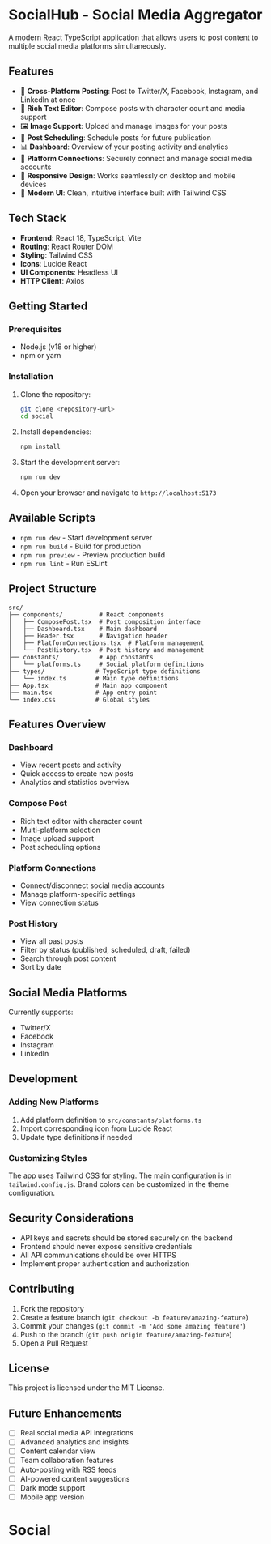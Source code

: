 # SocialHub - Social Media Aggregator

A modern React TypeScript application that allows users to post content to multiple social media platforms simultaneously.

## Features

- 🚀 **Cross-Platform Posting**: Post to Twitter/X, Facebook, Instagram, and LinkedIn at once
- 📝 **Rich Text Editor**: Compose posts with character count and media support
- 🖼️ **Image Support**: Upload and manage images for your posts
- 📅 **Post Scheduling**: Schedule posts for future publication
- 📊 **Dashboard**: Overview of your posting activity and analytics
- 🔗 **Platform Connections**: Securely connect and manage social media accounts
- 📱 **Responsive Design**: Works seamlessly on desktop and mobile devices
- 🎨 **Modern UI**: Clean, intuitive interface built with Tailwind CSS

## Tech Stack

- **Frontend**: React 18, TypeScript, Vite
- **Routing**: React Router DOM
- **Styling**: Tailwind CSS
- **Icons**: Lucide React
- **UI Components**: Headless UI
- **HTTP Client**: Axios

## Getting Started

### Prerequisites

- Node.js (v18 or higher)
- npm or yarn

### Installation

1. Clone the repository:
   ```bash
   git clone <repository-url>
   cd social
   ```

2. Install dependencies:
   ```bash
   npm install
   ```

3. Start the development server:
   ```bash
   npm run dev
   ```

4. Open your browser and navigate to `http://localhost:5173`

## Available Scripts

- `npm run dev` - Start development server
- `npm run build` - Build for production
- `npm run preview` - Preview production build
- `npm run lint` - Run ESLint

## Project Structure

```
src/
├── components/          # React components
│   ├── ComposePost.tsx  # Post composition interface
│   ├── Dashboard.tsx    # Main dashboard
│   ├── Header.tsx       # Navigation header
│   ├── PlatformConnections.tsx  # Platform management
│   └── PostHistory.tsx  # Post history and management
├── constants/           # App constants
│   └── platforms.ts     # Social platform definitions
├── types/              # TypeScript type definitions
│   └── index.ts        # Main type definitions
├── App.tsx             # Main app component
├── main.tsx            # App entry point
└── index.css           # Global styles
```

## Features Overview

### Dashboard
- View recent posts and activity
- Quick access to create new posts
- Analytics and statistics overview

### Compose Post
- Rich text editor with character count
- Multi-platform selection
- Image upload support
- Post scheduling options

### Platform Connections
- Connect/disconnect social media accounts
- Manage platform-specific settings
- View connection status

### Post History
- View all past posts
- Filter by status (published, scheduled, draft, failed)
- Search through post content
- Sort by date

## Social Media Platforms

Currently supports:
- Twitter/X
- Facebook
- Instagram
- LinkedIn

## Development

### Adding New Platforms

1. Add platform definition to `src/constants/platforms.ts`
2. Import corresponding icon from Lucide React
3. Update type definitions if needed

### Customizing Styles

The app uses Tailwind CSS for styling. The main configuration is in `tailwind.config.js`. Brand colors can be customized in the theme configuration.

## Security Considerations

- API keys and secrets should be stored securely on the backend
- Frontend should never expose sensitive credentials
- All API communications should be over HTTPS
- Implement proper authentication and authorization

## Contributing

1. Fork the repository
2. Create a feature branch (`git checkout -b feature/amazing-feature`)
3. Commit your changes (`git commit -m 'Add some amazing feature'`)
4. Push to the branch (`git push origin feature/amazing-feature`)
5. Open a Pull Request

## License

This project is licensed under the MIT License.

## Future Enhancements

- [ ] Real social media API integrations
- [ ] Advanced analytics and insights
- [ ] Content calendar view
- [ ] Team collaboration features
- [ ] Auto-posting with RSS feeds
- [ ] AI-powered content suggestions
- [ ] Dark mode support
- [ ] Mobile app version
# Social
